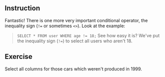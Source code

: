 ## Instruction
Fantastic! There is one more very important conditional operator, the inequality sign (`!=` or sometimes `<>`). Look at the example:

> `SELECT * FROM user WHERE age != 18;`
See how easy it is? We've put the inequality sign (`!=`) to select all users who aren't 18.

## Exercise
Select all columns for those cars which weren't produced in 1999.

